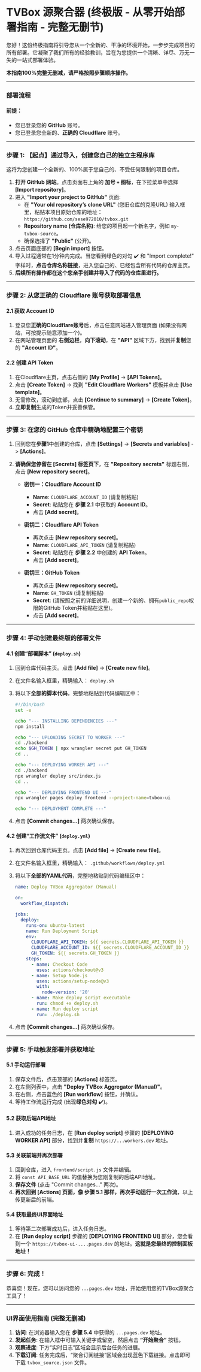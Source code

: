 # TVBox 源聚合器 (终极版 - 从零开始部署指南 - 完整无删节)

您好！这份终极指南将引导您从一个全新的、干净的环境开始，一步步完成项目的所有部署。它凝聚了我们所有的经验教训，旨在为您提供一个清晰、详尽、万无一失的一站式部署体验。

**本指南100%完整无删减，请严格按照步骤顺序操作。**

---

### **部署流程**

#### **前提：**
- 您已登录您的 **GitHub** 账号。
- 您已登录您全新的、**正确的 Cloudflare** 账号。

---

### **步骤 1: 【起点】通过导入，创建您自己的独立主程序库**

这将为您创建一个全新的、100%属于您自己的、不受任何限制的项目仓库。

1.  **打开 GitHub 网站**。点击页面右上角的 **加号 `+` 图标**，在下拉菜单中选择 **[Import repository]**。
2.  进入 **"Import your project to GitHub"** 页面:
    *   在 **"Your old repository’s clone URL"** (您旧仓库的克隆URL) 输入框里，粘贴本项目原始仓库的地址：
        `https://github.com/sese972010/tvbox.git`
    *   **Repository name (仓库名称)**: 给您的项目起一个新名字，例如 `my-tvbox-source`。
    *   确保选择了 **"Public"** (公开)。
3.  点击页面底部的 **[Begin import]** 按钮。
4.  导入过程通常在1分钟内完成。当您看到绿色的对勾 ✔️ 和 "Import complete!" 字样时，**点击仓库名称链接**，进入您自己的、已经包含所有代码的仓库主页。
5.  **后续所有操作都在这个您亲手创建并导入了代码的仓库里进行。**

---

### **步骤 2: 从您正确的 Cloudflare 账号获取部署信息**

#### **2.1 获取 Account ID**
1.  登录您**正确的Cloudflare账号**后，点击任意网站进入管理页面 (如果没有网站，可按提示随意添加一个)。
2.  在网站管理页面的 **右侧边栏**，**向下滚动**，在 **"API"** 区域下方，找到并**复制**您的 **"Account ID"**。

#### **2.2 创建 API Token**
1.  在Cloudflare主页，点击右侧的 **[My Profile]** -> **[API Tokens]**。
2.  点击 **[Create Token]** -> 找到 **"Edit Cloudflare Workers"** 模板并点击 **[Use template]**。
3.  无需修改，滚动到底部，点击 **[Continue to summary]** -> **[Create Token]**。
4.  **立即复制**生成的Token并妥善保管。

---

### **步骤 3: 在您的 GitHub 仓库中精确地配置三个密钥**

1.  回到您在**步骤1**中创建的仓库，点击 **[Settings]** -> **[Secrets and variables]** -> **[Actions]**。
2.  **请确保您停留在 [Secrets] 标签页下**，在 **"Repository secrets"** 标题右侧，点击 **[New repository secret]**。

    *   **密钥一：Cloudflare Account ID**
        *   **Name**: `CLOUDFLARE_ACCOUNT_ID` (请复制粘贴)
        *   **Secret**: 粘贴您在 **步骤 2.1** 中获取的 **Account ID**。
        *   点击 **[Add secret]**。

    *   **密钥二：Cloudflare API Token**
        *   再次点击 **[New repository secret]**。
        *   **Name**: `CLOUDFLARE_API_TOKEN` (请复制粘贴)
        *   **Secret**: 粘贴您在 **步骤 2.2** 中创建的 **API Token**。
        *   点击 **[Add secret]**。

    *   **密钥三：GitHub Token**
        *   再次点击 **[New repository secret]**。
        *   **Name**: `GH_TOKEN` (请复制粘贴)
        *   **Secret**: (请按照之前的详细说明，创建一个新的、拥有`public_repo`权限的GitHub Token并粘贴在这里)。
        *   点击 **[Add secret]**。

---

### **步骤 4: 手动创建最终版的部署文件**

#### **4.1 创建“部署脚本” (`deploy.sh`)**
1.  回到仓库代码主页。点击 **[Add file]** -> **[Create new file]**。
2.  在文件名输入框里，精确输入： `deploy.sh`
3.  将以下**全部的脚本代码**，完整地粘贴到代码编辑区中：

    ```bash
    #!/bin/bash
    set -e

    echo "--- INSTALLING DEPENDENCIES ---"
    npm install

    echo "--- UPLOADING SECRET TO WORKER ---"
    cd ./backend
    echo $GH_TOKEN | npx wrangler secret put GH_TOKEN
    cd ..

    echo "--- DEPLOYING WORKER API ---"
    cd ./backend
    npx wrangler deploy src/index.js
    cd ..

    echo "--- DEPLOYING FRONTEND UI ---"
    npx wrangler pages deploy frontend --project-name=tvbox-ui

    echo "--- DEPLOYMENT COMPLETE ---"
    ```
4.  点击 **[Commit changes...]** 两次确认保存。

#### **4.2 创建“工作流文件” (`deploy.yml`)**
1.  再次回到仓库代码主页。点击 **[Add file]** -> **[Create new file]**。
2.  在文件名输入框里，精确输入： `.github/workflows/deploy.yml`
3.  将以下**全部的YAML代码**，完整地粘贴到代码编辑区中：

    ```yaml
    name: Deploy TVBox Aggregator (Manual)

    on:
      workflow_dispatch:

    jobs:
      deploy:
        runs-on: ubuntu-latest
        name: Run Deployment Script
        env:
          CLOUDFLARE_API_TOKEN: ${{ secrets.CLOUDFLARE_API_TOKEN }}
          CLOUDFLARE_ACCOUNT_ID: ${{ secrets.CLOUDFLARE_ACCOUNT_ID }}
          GH_TOKEN: ${{ secrets.GH_TOKEN }}
        steps:
          - name: Checkout Code
            uses: actions/checkout@v3
          - name: Setup Node.js
            uses: actions/setup-node@v3
            with:
              node-version: '20'
          - name: Make deploy script executable
            run: chmod +x deploy.sh
          - name: Run deploy script
            run: ./deploy.sh
    ```
4.  点击 **[Commit changes...]** 两次确认保存。

---
### **步骤 5: 手动触发部署并获取地址**

#### **5.1 手动运行部署**
1.  保存文件后，点击顶部的 **[Actions]** 标签页。
2.  在左侧列表中，点击 **"Deploy TVBox Aggregator (Manual)"**。
3.  在右侧，点击蓝色的 **[Run workflow]** 按钮，并确认。
4.  等待工作流运行完成 (出现**绿色对勾** ✔️)。

#### **5.2 获取后端API地址**
1.  进入成功的任务日志，在 **[Run deploy script]** 步骤的 **[DEPLOYING WORKER API]** 部分，找到并**复制** `https://...workers.dev` 地址。

#### **5.3 关联前端并再次部署**
1.  回到仓库，进入 `frontend/script.js` 文件并编辑。
2.  将 `const API_BASE_URL` 的值替换为您刚复制的后端API地址。
3.  **保存文件** (点击 "Commit changes..." 两次)。
4.  **再次回到 [Actions] 页面，像 步骤 5.1 那样，再次手动运行一次工作流**，以上传更新后的前端。

#### **5.4 获取最终UI界面地址**
1.  等待第二次部署成功后，进入任务日志。
2.  在 **[Run deploy script]** 步骤的 **[DEPLOYING FRONTEND UI]** 部分，您会看到一个 `https://tvbox-ui-....pages.dev` 的地址。**这就是您最终的控制面板地址！**

---
### **步骤 6: 完成！**

恭喜您！现在，您可以访问您的 `...pages.dev` 地址，开始使用您的TVBox源聚合工具了！

---
### **UI界面使用指南 (完整无删减)**

1.  **访问**: 在浏览器输入您在 **步骤 5.4** 中获得的 `...pages.dev` 地址。
2.  **发起任务**: 在输入框中可输入关键字或留空，然后点击 **“开始聚合”** 按钮。
3.  **观察进度**: 下方“实时日志”区域会显示后台任务的进展。
4.  **下载订阅**: 任务完成后，“聚合订阅链接”区域会出现蓝色下载链接。点击即可下载 `tvbox_source.json` 文件。
